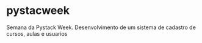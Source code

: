 # pystacweek
Semana da Pystack Week. Desenvolvimento de um sistema de cadastro de cursos, aulas e usuarios
